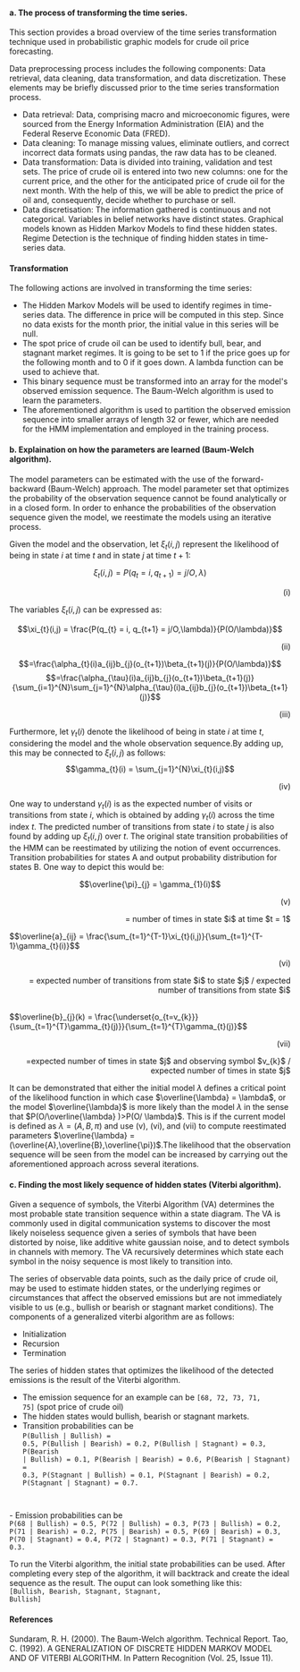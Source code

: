 #### a. The process of transforming the time series.

This section provides a broad overview of the time series transformation technique used in probabilistic graphic models for crude oil price forecasting. 

Data preprocessing process includes the following components: Data retrieval, data cleaning, data transformation, and data discretization.
These elements may be briefly discussed prior to the time series transformation process.

- Data retrieval: Data, comprising macro and microeconomic figures, were sourced from the Energy Information Administration (EIA) and the Federal Reserve Economic Data (FRED).
- Data cleaning: To manage missing values, eliminate outliers, and correct incorrect data formats using pandas, the raw data has to be cleaned.
- Data transformation: Data is divided into training, validation and test sets. The price of crude oil is entered into two new columns: one for the current price, and the other for the anticipated price of crude oil for the next month. With the help of this, we will be able to predict the price of oil and, consequently, decide whether to purchase or sell.
- Data discretisation: The information gathered is continuous and not categorical. Variables in belief networks have distinct states. Graphical models known as Hidden Markov Models to find these hidden states. Regime Detection is the technique of finding hidden states in time-series data.

#### Transformation

The following actions are involved in transforming the time series:

- The Hidden Markov Models will be used to identify regimes in time-series data. The difference in price will be computed in this step.  Since no data exists for the month prior, the initial value in this series will be null. 
- The spot price of crude oil can be used to identify bull, bear, and stagnant market regimes. It is going to be set to 1 if the price goes up for the following month and to 0 if it goes down. A lambda function can be used to achieve that.
- This binary sequence must be transformed into an array for the model's observed emission sequence. The Baum-Welch algorithm is used to learn the parameters.
- The aforementioned algorithm is used to partition the observed emission sequence into smaller arrays of length 32 or fewer, which are needed for the HMM implementation and employed in the training process.


#### b. Explaination on how the parameters are learned (Baum-Welch algorithm).

The model parameters can be estimated with the use of the forward-backward (Baum-Welch) approach. The model parameter set that optimizes the probability of the observation sequence cannot be found analytically or in a closed form. In order to enhance the probabilities of the observation sequence given the model, we reestimate the models using an iterative process. 

Given the model and the observation, let $\xi_{t}(i,j)$ represent the likelihood of being in state $i$ at time $t$ and in state $j$ at time $t+1$:

$$\xi_{t}(i,j) = P(q_{t} = i, q_{t+1}) = j/O,\lambda)$$ <p style="text-align: right;">(i)</p>

The variables $\xi_{t}(i,j)$ can be expressed as:

$$\xi_{t}(i,j) = \frac{P(q_{t} = i, q_{t+1} = j/O,\lambda)}{P(O/\lambda)}$$  <p style="text-align: right;">(ii)</p>
$$=\frac{\alpha_{t}(i)a_{ij}b_{j}(o_{t+1})\beta_{t+1}(j)}{P(O/\lambda)}$$
$$=\frac{\alpha_{\tau}(i)a_{ij}b_{j}(o_{t+1})\beta_{t+1}(j)}{\sum_{i=1}^{N}\sum_{j=1}^{N}\alpha_{\tau}(i)a_{ij}b_{j}(o_{t+1})\beta_{t+1}(j)}$$  <p style="text-align: right;">(iii)</p>

Furthermore, let $\gamma_{t}(i)$ denote the likelihood of being in state $i$ at time $t$, considering the model and the whole observation sequence.By adding up, this may be connected to $\xi_{t}(i,j)$ as follows:
$$\gamma_{t}(i) = \sum_{j=1}^{N}\xi_{t}(i,j)$$  <p style="text-align: right;">(iv)</p>

One way to understand $\gamma_{t}(i)$ is as the expected number of visits or transitions from state $i$, which is obtained by adding $\gamma_{t}(i)$ across the time index $t$. The predicted number of transitions from state $i$ to state $j$ is also found by adding up $\xi_{t}(i,j)$ over $t$. The original state transition probabilities of the HMM can be reestimated by utilizing the notion of event occurrences. Transition probabilities for states A and output probability distribution for states B. One way to depict this would be:

$$\overline{\pi}_{j} = \gamma_{1}(i)$$  <p style="text-align: right;">(v)</p>
<p style="text-align: right;">= number of times in state $i$ at time $t = 1$</p>
$$\overline{a}_{ij} = \frac{\sum_{t=1}^{T-1}\xi_{t}(i,j)}{\sum_{t=1}^{T-1}\gamma_{t}(i)}$$  <p style="text-align: right;">(vi)</p>
<p style="text-align: right;">= expected number of transitions from state $i$ to state $j$ / expected number of transitions from state $i$</p> <br>
$$\overline{b}_{j}(k) = \frac{\underset{o_{t=v_{k}}}{\sum_{t=1}^{T}\gamma_{t}(j)}}{\sum_{t=1}^{T}\gamma_{t}(j)}$$   <p style="text-align: right;">(vii)</p>
<p style="text-align: right;">=expected number of times in state $j$ and observing symbol $v_{k}$ /  expected number of times in state $j$</p>

It can be demonstrated that either the initial model $\lambda$ defines a critical point of the likelihood function in which case $\overline{\lambda} = \lambda$, or the model $\overline{\lambda}$ is more likely than the model $\lambda$ in the sense that $P(O/\overline{\lambda} )>P(O/ \lambda)$. This is if the current model is defined as $\lambda = (A,B,\pi)$ and use (v), (vi), and (vii) to compute reestimated parameters $\overline{\lambda} = (\overline{A},\overline{B},\overline{\pi})$.The likelihood that the observation sequence will be seen from the model can be increased by carrying out the aforementioned approach across several iterations.

#### c. Finding the most likely sequence of hidden states (Viterbi algorithm).

Given a sequence of symbols, the Viterbi Algorithm (VA) determines the most probable state transition sequence within a state diagram. The VA is commonly used in digital communication systems to discover the most likely noiseless sequence given a series of symbols that have been distorted by noise, like additive white gaussian noise, and to detect symbols in channels with memory. The VA recursively determines which state each symbol in the noisy sequence is most likely to transition into.

The series of observable data points, such as the daily price of crude oil, may be used to estimate hidden states, or the underlying regimes or circumstances that affect the observed emissions but are not immediately visible to us (e.g., bullish or bearish or stagnant market conditions).
The components of a generalized viterbi algorithm are as follows:
- Initialization
- Recursion
- Termination

The series of hidden states that optimizes the likelihood of the detected emissions is the result of the Viterbi algorithm.

- The emission sequence for an example can be <code>[68, 72, 73, 71, 75]</code> (spot price of crude oil)
- The hidden states would bullish, bearish or stagnant markets.
- Transition probabilities can be <br>
<code>P(Bullish | Bullish) = 0.5, P(Bullish | Bearish) = 0.2, P(Bullish | Stagnant) = 0.3,
P(Bearish | Bullish) = 0.1, P(Bearish | Bearish) = 0.6, P(Bearish | Stagnant) = 0.3,
P(Stagnant | Bullish) = 0.1, P(Stagnant | Bearish) = 0.2, P(Stagnant | Stagnant) = 0.7.
</code>
- Emission probabilities can be <br>
<code>P(68 | Bullish) = 0.5, P(72 | Bullish) = 0.3, P(73 | Bullish) = 0.2,
P(71 | Bearish) = 0.2, P(75 | Bearish) = 0.5, P(69 | Bearish) = 0.3,
P(70 | Stagnant) = 0.4, P(72 | Stagnant) = 0.3, P(71 | Stagnant) = 0.3.
</code>

To run the Viterbi algorithm, the initial state probabilities can be used. After completing every step of the algorithm, it will backtrack and create the ideal sequence as the result. The ouput can look something like this:<br>
<code>[Bullish, Bearish, Stagnant, Stagnant, Bullish]</code>

#### References
Sundaram, R. H. (2000). The Baum-Welch algorithm. Technical Report.
Tao, C. (1992). A GENERALIZATION OF DISCRETE HIDDEN MARKOV MODEL AND OF VITERBI ALGORITHM. In Pattern Recognition (Vol. 25, Issue 11).